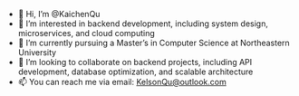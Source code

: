 - 👋 Hi, I’m @KaichenQu
- 👀 I’m interested in backend development, including system design, microservices, and cloud computing
- 🌱 I’m currently pursuing a Master’s in Computer Science at Northeastern University
- 💞️ I’m looking to collaborate on backend projects, including API development, database optimization, and scalable architecture
- 📫 You can reach me via email: KelsonQu@outlook.com



<!---
KaichenQu/KaichenQu is a ✨ special

✨ repository because its `README.md` (this file) appears on your GitHub profile.
You can click the Preview link to take a look at your changes.
--->
